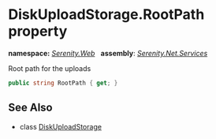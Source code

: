 # DiskUploadStorage.RootPath property
**namespace:** *[Serenity.Web](../../README.md#serenity.web-namespace)*   **assembly**: *[Serenity.Net.Services](../../README.md)*

Root path for the uploads

```csharp
public string RootPath { get; }
```

## See Also

* class [DiskUploadStorage](../DiskUploadStorage.md)